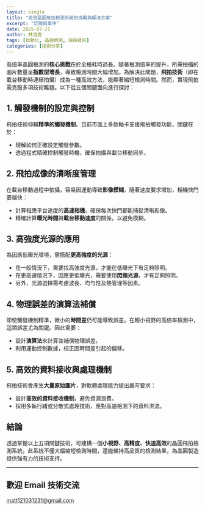 ```yaml
---
layout: single
title: "高倍晶圓飛拍檢測系統的挑戰與解決方案"
excerpt: "訂閱與事件"
date: 2025-07-21
author: 林浩唐
tags: [自動化, 晶圓檢測, 飛拍技術]
categories: [技術分享]
---
```


高倍率晶圓檢測的**核心挑戰**在於全檢耗時過長。隨著檢測倍率的提升，所需拍攝的圖片數量呈**指數型增長**，導致檢測時間大幅增加。為解決此問題，**飛拍技術**（即在載台移動時連續拍攝）成為一種高效方法，能顯著縮短檢測時間。然而，實現飛拍需克服多項技術難題。以下從五個關鍵面向進行探討：

## 1. 觸發機制的設定與控制

飛拍技術仰賴**精準的觸發機制**。目前市面上多款軸卡支援飛拍觸發功能，關鍵在於：

- 理解如何正確設定觸發參數。
- 透過程式精確控制觸發時機，確保拍攝與載台移動同步。
  
  
## 2. 飛拍成像的清晰度管理

在載台移動過程中拍攝，容易因運動導致**影像模糊**，隨著速度要求增加，相機快門要越快：

- 計算相應平台速度的**高速相機**，確保每次快門都能捕捉清晰影像。
- 精確計算**曝光時間**與**載台移動速度**的關係，以避免模糊。
  
  
## 3. 高強度光源的應用

為因應低曝光環境，需搭配**更高強度的光源**：

- 在一般情況下，需要找高強度光源，才能在低曝光下有足夠照明。
- 在更高速情況下，因應更低曝光，需要使用**閃頻光源**，才有足夠照明。
- 另外，光源選擇需考慮波長、均勻性及熱管理等因素。
  
  
## 4. 物理誤差的演算法補償

即使觸發機制精準，微小的**時間差**仍可能導致誤差。在超小視野的高倍率檢測中，這類誤差尤為關鍵。因此需要：

- 設計**演算法**來計算並補償物理誤差。
- 利用運動控制數據，校正因時間差引起的偏移。
  
  
## 5. 高效的資料接收與處理機制

飛拍技術會產生**大量原始圖片**，對軟體處理能力提出嚴苛要求：

- 設計**高效的資料接收機制**，避免資源浪費。
- 採用多執行緒或分散式處理技術，應對高速檢測下的資料洪流。
  
  
## 結論

透過掌握以上五項關鍵技術，可建構一個**小視野、高精度、快速高效**的晶圓飛拍檢測系統。此系統不僅大幅縮短檢測時間，還能維持高品質的檢測結果，為晶圓製造提供強有力的技術支持。

---

## 歡迎 Email 技術交流
matt121031231@gmail.com
